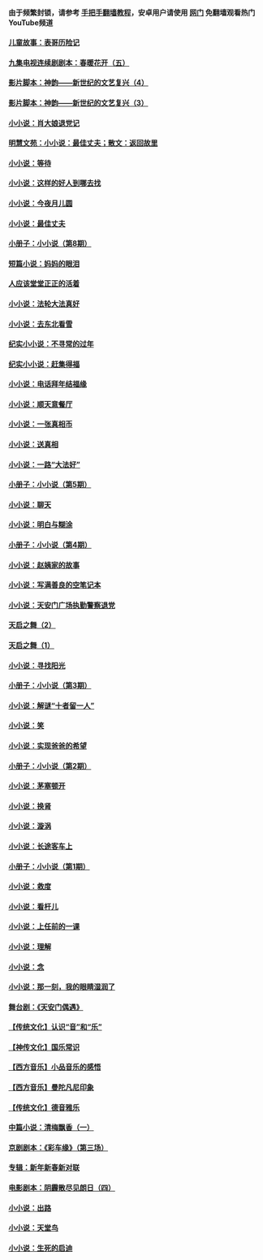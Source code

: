 #### 由于频繁封锁，请参考 [手把手翻墙教程](https://github.com/gfw-breaker/guides/wiki/)，安卓用户请使用 [网门](https://github.com/gfw-breaker/nogfw/blob/master/dl.md?t=06131401) 免翻墙观看热门YouTube频道 

#### [儿童故事：表哥历险记](../pages/328/383535.md?t=06131401) 

#### [九集电视连续剧剧本：春暖花开（五）](../pages/328/275919.md?t=06131401) 

#### [影片脚本：神韵——新世纪的文艺复兴（4）](../pages/328/266089.md?t=06131401) 

#### [影片脚本：神韵——新世纪的文艺复兴（3）](../pages/328/266087.md?t=06131401) 

#### [小小说：肖大娘退党记](../pages/328/239807.md?t=06131401) 

#### [明慧文苑：小小说：最佳丈夫；散文：返回故里](../pages/328/3439.md?t=06131401) 

#### [小小说：等待](../pages/328/223927.md?t=06131401) 

#### [小小说：这样的好人到哪去找](../pages/328/209396.md?t=06131401) 

#### [小小说：今夜月儿圆](../pages/328/193588.md?t=06131401) 

#### [小小说：最佳丈夫](../pages/328/190938.md?t=06131401) 

#### [小册子：小小说（第8期）](../pages/328/188202.md?t=06131401) 

#### [短篇小说：妈妈的眼泪](../pages/328/187712.md?t=06131401) 

#### [人应该堂堂正正的活着](../pages/328/182430.md?t=06131401) 

#### [小小说：法轮大法真好](../pages/328/174669.md?t=06131401) 

#### [小小说：去东北看雪](../pages/328/173882.md?t=06131401) 

#### [纪实小小说：不寻常的过年](../pages/328/173187.md?t=06131401) 

#### [纪实小小说：赶集得福](../pages/328/172652.md?t=06131401) 

#### [小小说：电话拜年结福缘](../pages/328/172533.md?t=06131401) 

#### [小小说：顺天意餐厅](../pages/328/170182.md?t=06131401) 

#### [小小说：一张真相币](../pages/328/169410.md?t=06131401) 

#### [小小说：送真相](../pages/328/166713.md?t=06131401) 

#### [小小说：一路“大法好”](../pages/328/162016.md?t=06131401) 

#### [小册子：小小说（第5期）](../pages/328/161131.md?t=06131401) 

#### [小小说：聊天](../pages/328/159640.md?t=06131401) 

#### [小小说：明白与糊涂](../pages/328/158101.md?t=06131401) 

#### [小册子：小小说（第4期）](../pages/328/158006.md?t=06131401) 

#### [小小说：赵姨家的故事](../pages/328/157843.md?t=06131401) 

#### [小小说：写满善良的空笔记本](../pages/328/157382.md?t=06131401) 

#### [小小说：天安门广场执勤警察退党](../pages/328/156982.md?t=06131401) 

#### [天启之舞（2）](../pages/328/153440.md?t=06131401) 

#### [天启之舞（1）](../pages/328/153439.md?t=06131401) 

#### [小小说：寻找阳光](../pages/328/153065.md?t=06131401) 

#### [小册子：小小说（第3期）](../pages/328/151715.md?t=06131401) 

#### [小小说：解谜“十者留一人”](../pages/328/148967.md?t=06131401) 

#### [小小说：笑](../pages/328/148905.md?t=06131401) 

#### [小小说：实现爸爸的希望](../pages/328/148096.md?t=06131401) 

#### [小册子：小小说（第2期）](../pages/328/147214.md?t=06131401) 

#### [小小说：茅塞顿开](../pages/328/147030.md?t=06131401) 

#### [小小说：换肾](../pages/328/146770.md?t=06131401) 

#### [小小说：漩涡](../pages/328/146683.md?t=06131401) 

#### [小小说：长途客车上](../pages/328/145076.md?t=06131401) 

#### [小册子：小小说（第1期）](../pages/328/143963.md?t=06131401) 

#### [小小说：救度](../pages/328/143927.md?t=06131401) 

#### [小小说：看杆儿](../pages/328/142137.md?t=06131401) 

#### [小小说：上任前的一课](../pages/328/140808.md?t=06131401) 

#### [小小说：理解](../pages/328/140476.md?t=06131401) 

#### [小小说：念](../pages/328/139513.md?t=06131401) 

#### [小小说：那一刻，我的眼睛湿润了](../pages/328/138476.md?t=06131401) 

#### [舞台剧：《天安门偶遇》](../pages/328/117155.md?t=06131401) 

#### [【传统文化】认识“音”和“乐”](../pages/328/108667.md?t=06131401) 

#### [【神传文化】国乐常识](../pages/328/104225.md?t=06131401) 

#### [【西方音乐】小品音乐的感悟](../pages/328/102924.md?t=06131401) 

#### [【西方音乐】曼陀凡尼印象](../pages/328/102922.md?t=06131401) 

#### [【传统文化】德音雅乐](../pages/328/102923.md?t=06131401) 

#### [中篇小说：清梅飘香（一）](../pages/328/101058.md?t=06131401) 

#### [京剧剧本：《彩车缘》（第三场）](../pages/328/96434.md?t=06131401) 

#### [专辑：新年新春新对联](../pages/328/94991.md?t=06131401) 

#### [电影剧本：阴霾散尽见朗日（四）](../pages/328/87081.md?t=06131401) 

#### [小小说：出路](../pages/328/84848.md?t=06131401) 

#### [小小说：天堂鸟](../pages/328/83084.md?t=06131401) 

#### [小小说：生死的启迪](../pages/328/70977.md?t=06131401) 

